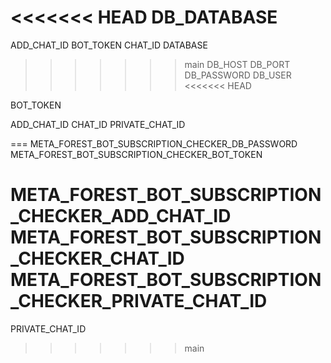 <<<<<<< HEAD
DB_DATABASE
=======
ADD_CHAT_ID
BOT_TOKEN
CHAT_ID
DATABASE
>>>>>>> main
DB_HOST
DB_PORT
DB_PASSWORD
DB_USER
<<<<<<< HEAD

BOT_TOKEN

ADD_CHAT_ID
CHAT_ID
PRIVATE_CHAT_ID

===
META_FOREST_BOT_SUBSCRIPTION_CHECKER_DB_PASSWORD
META_FOREST_BOT_SUBSCRIPTION_CHECKER_BOT_TOKEN

META_FOREST_BOT_SUBSCRIPTION_CHECKER_ADD_CHAT_ID
META_FOREST_BOT_SUBSCRIPTION_CHECKER_CHAT_ID
META_FOREST_BOT_SUBSCRIPTION_CHECKER_PRIVATE_CHAT_ID
=======
PRIVATE_CHAT_ID
>>>>>>> main
